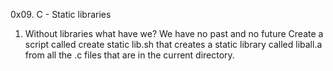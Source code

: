 0x09. C - Static libraries
1. Without libraries what have we? We have no past and no future
Create a script called create static lib.sh that creates a static library
 called liball.a from all the .c files that are in the current directory.
